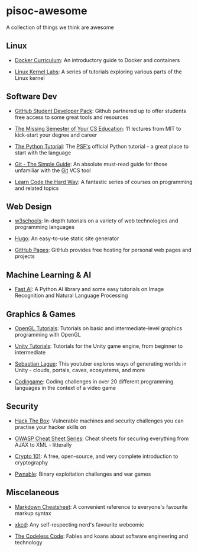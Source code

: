 # pisoc-awesome

A collection of things we think are awesome

## Linux
- [Docker Curriculum](https://docker-curriculum.com/):
An introductory guide to Docker and containers

- [Linux Kernel Labs](https://linux-kernel-labs.github.io/refs/heads/master/labs/introduction.html):
A series of tutorials exploring various parts of the Linux kernel

## Software Dev
- [GitHub Student Developer Pack](https://education.github.com/pack#offers):
Github partnered up to offer students free access to some great tools and resources

- [The Missing Semester of Your CS Education](https://missing.csail.mit.edu/): 
11 lectures from MIT to kick-start your degree and career

- [The Python Tutorial](https://docs.python.org/3/tutorial/):
The [PSF's](https://www.python.org/psf/) official Python tutorial - a great place to start with the language

- [Git - The Simple Guide](https://rogerdudler.github.io/git-guide/):
An absolute must-read guide for those unfamiliar with the [Git](https://git-scm.com/) VCS tool

- [Learn Code the Hard Way](https://learncodethehardway.org/#course-list):
A fantastic series of courses on programming and related topics

## Web Design
- [w3schools](https://www.w3schools.com/):
In-depth tutorials on a variety of web technologies and programming languages

- [Hugo](https://gohugo.io/):
An easy-to-use static site generator

- [GitHub Pages](https://pages.github.com/):
GitHub provides free hosting for personal web pages and projects

## Machine Learning & AI
- [Fast AI](https://www.fast.ai/):
A Python AI library and some easy tutorials on Image Recognition and Natural Language Processing

## Graphics & Games

- [OpenGL Tutorials](http://www.opengl-tutorial.org/):
Tutorials on basic and intermediate-level graphics programming with OpenGL

- [Unity Tutorials](https://learn.unity.com/tutorials):
Tutorials for the Unity game engine, from beginner to intermediate

- [Sebastian Lague](https://www.youtube.com/c/SebastianLague):
This youtuber explores ways of generating worlds in Unity - clouds, portals, caves, ecosystems, and more

- [Codingame](https://www.codingame.com/):
Coding challenges in over 20 different programming languages in the context of a video game

## Security
- [Hack The Box](https://www.hackthebox.eu/):
Vulnerable machines and security challenges you can practise your hacker skills on

- [OWASP Cheat Sheet Series](https://cheatsheetseries.owasp.org/Glossary.html):
Cheat sheets for securing everything from AJAX to XML - litterally

- [Crypto 101](https://www.crypto101.io/):
A free, open-source, and very complete introduction to cryptography

- [Pwnable](http://pwnable.kr/):
Binary exploitation challenges and war games

## Miscelaneous
- [Markdown Cheatsheet](https://github.com/adam-p/markdown-here/wiki/Markdown-Cheatsheet):
A convenient reference to everyone's favourite markup syntax

- [xkcd](https://xkcd.com/):
Any self-respecting nerd's favourite webcomic

- [The Codeless Code](http://thecodelesscode.com):
Fables and koans about software engineering and technology

